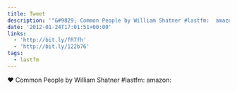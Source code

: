 ```yaml
---
title: Tweet
description: '"&#9829; Common People by William Shatner #lastfm:  amazon: "'
date: '2012-01-24T17:01:51+00:00'
links:
  - 'http://bit.ly/fR7fh'
  - 'http://bit.ly/122b76'
tags:
  - lastfm
---
```

&#9829; Common People by William Shatner #lastfm:  amazon: 
